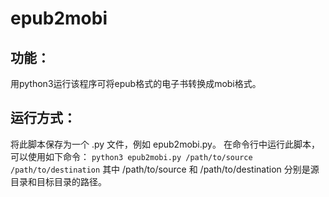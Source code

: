 # epub2mobi
## 功能：
用python3运行该程序可将epub格式的电子书转换成mobi格式。
## 运行方式：
将此脚本保存为一个 .py 文件，例如 epub2mobi.py。
在命令行中运行此脚本，可以使用如下命令：
`python3 epub2mobi.py /path/to/source /path/to/destination`
其中 /path/to/source 和 /path/to/destination 分别是源目录和目标目录的路径。

